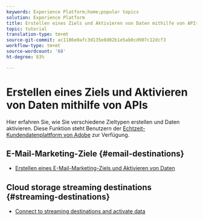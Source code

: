 ```yaml
---
keywords: Experience Platform;home;popular topics
solution: Experience Platform
title: Erstellen eines Ziels und Aktivieren von Daten mithilfe von APIs
topic: tutorial
translation-type: tm+mt
source-git-commit: ac1186e0afc3d135e8d02b1e5ab0cd907c12dcf3
workflow-type: tm+mt
source-wordcount: '68'
ht-degree: 83%

---
```



# Erstellen eines Ziels und Aktivieren von Daten mithilfe von APIs

Hier erfahren Sie, wie Sie verschiedene Zieltypen erstellen und Daten aktivieren. Diese Funktion steht Benutzern der [Echtzeit-Kundendatenplattform von Adobe](https://docs.adobe.com/content/help/de-DE/experience-platform/rtcdp/overview.html) zur Verfügung.

## E-Mail-Marketing-Ziele {#email-destinations}

* [Erstellen eines E-Mail-Marketing-Ziels und Aktivieren von Daten](/help/rtcdp/destinations/email-marketing-api.md)

## Cloud storage streaming destinations {#streaming-destinations}

* [Connect to streaming destinations and activate data](/help/rtcdp/destinations/streaming-destinations-api-tutorial.md)
